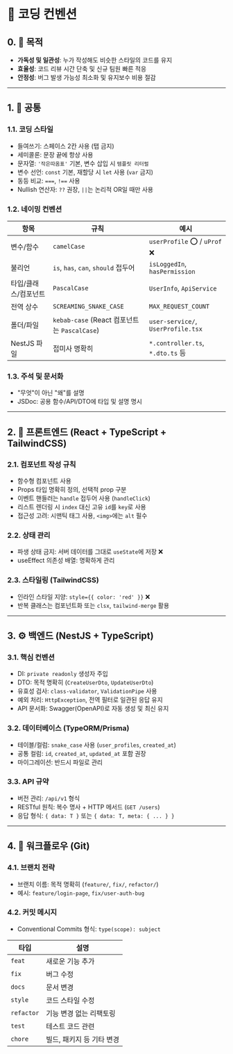 # 🧭 코딩 컨벤션

## 0. 🎯 목적

- **가독성 및 일관성**: 누가 작성해도 비슷한 스타일의 코드를 유지
- **효율성**: 코드 리뷰 시간 단축 및 신규 팀원 빠른 적응
- **안정성**: 버그 발생 가능성 최소화 및 유지보수 비용 절감

---

## 1. 🧱 공통

### 1.1. 코딩 스타일

- 들여쓰기: 스페이스 2칸 사용 (탭 금지)
- 세미콜론: 문장 끝에 항상 사용
- 문자열: `'작은따옴표'` 기본, 변수 삽입 시 `템플릿 리터럴`
- 변수 선언: `const` 기본, 재할당 시 `let` 사용 (`var` 금지)
- 동등 비교: `===`, `!==` 사용
- Nullish 연산자: `??` 권장, `||`는 논리적 OR일 때만 사용

### 1.2. 네이밍 컨벤션

| 항목                 | 규칙                                         | 예시                               |
| -------------------- | -------------------------------------------- | ---------------------------------- |
| 변수/함수            | `camelCase`                                  | `userProfile` ⭕ / `uProf` ❌      |
| 불리언               | `is`, `has`, `can`, `should` 접두어          | `isLoggedIn`, `hasPermission`      |
| 타입/클래스/컴포넌트 | `PascalCase`                                 | `UserInfo`, `ApiService`           |
| 전역 상수            | `SCREAMING_SNAKE_CASE`                       | `MAX_REQUEST_COUNT`                |
| 폴더/파일            | `kebab-case` (React 컴포넌트는 `PascalCase`) | `user-service/`, `UserProfile.tsx` |
| NestJS 파일          | 접미사 명확히                                | `*.controller.ts`, `*.dto.ts` 등   |

### 1.3. 주석 및 문서화

- "무엇"이 아닌 "왜"를 설명
- JSDoc: 공용 함수/API/DTO에 타입 및 설명 명시

---

## 2. 🎨 프론트엔드 (React + TypeScript + TailwindCSS)

### 2.1. 컴포넌트 작성 규칙

- 함수형 컴포넌트 사용
- Props 타입 명확히 정의, 선택적 prop 구분
- 이벤트 핸들러는 `handle` 접두어 사용 (`handleClick`)
- 리스트 렌더링 시 `index` 대신 고유 `id`를 `key`로 사용
- 접근성 고려: 시맨틱 태그 사용, `<img>`에는 `alt` 필수

### 2.2. 상태 관리

- 파생 상태 금지: 서버 데이터를 그대로 `useState`에 저장 ❌
- useEffect 의존성 배열: 명확하게 관리

### 2.3. 스타일링 (TailwindCSS)

- 인라인 스타일 지양: `style={{ color: 'red' }}` ❌
- 반복 클래스는 컴포넌트화 또는 `clsx`, `tailwind-merge` 활용

---

## 3. ⚙️ 백엔드 (NestJS + TypeScript)

### 3.1. 핵심 컨벤션

- DI: `private readonly` 생성자 주입
- DTO: 목적 명확히 (`CreateUserDto`, `UpdateUserDto`)
- 유효성 검사: `class-validator`, `ValidationPipe` 사용
- 예외 처리: `HttpException`, 전역 필터로 일관된 응답 유지
- API 문서화: Swagger(OpenAPI)로 자동 생성 및 최신 유지

### 3.2. 데이터베이스 (TypeORM/Prisma)

- 테이블/컬럼: `snake_case` 사용 (`user_profiles`, `created_at`)
- 공통 컬럼: `id`, `created_at`, `updated_at` 포함 권장
- 마이그레이션: 반드시 파일로 관리

### 3.3. API 규약

- 버전 관리: `/api/v1` 형식
- RESTful 원칙: 복수 명사 + HTTP 메서드 (`GET /users`)
- 응답 형식: `{ data: T }` 또는 `{ data: T, meta: { ... } }`

---

## 4. 🚀 워크플로우 (Git)

### 4.1. 브랜치 전략

- 브랜치 이름: 목적 명확히 (`feature/`, `fix/`, `refactor/`)
- 예시: `feature/login-page`, `fix/user-auth-bug`

### 4.2. 커밋 메시지

- Conventional Commits 형식: `type(scope): subject`

| 타입       | 설명                      |
| ---------- | ------------------------- |
| `feat`     | 새로운 기능 추가          |
| `fix`      | 버그 수정                 |
| `docs`     | 문서 변경                 |
| `style`    | 코드 스타일 수정          |
| `refactor` | 기능 변경 없는 리팩토링   |
| `test`     | 테스트 코드 관련          |
| `chore`    | 빌드, 패키지 등 기타 변경 |
